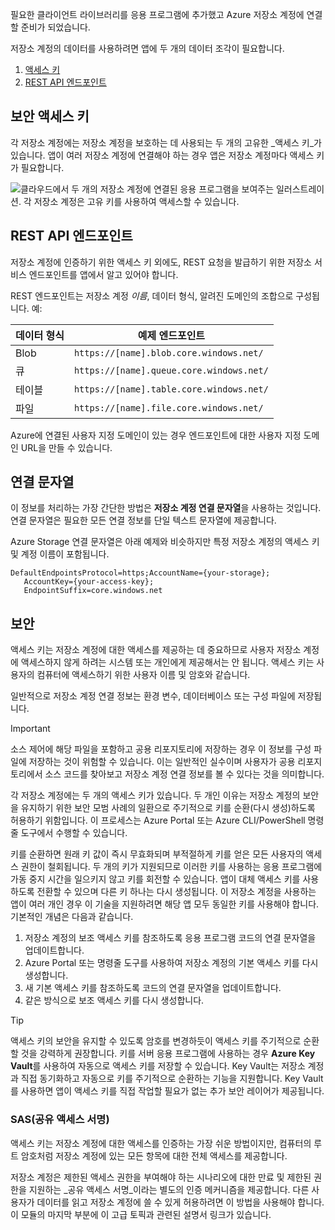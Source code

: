 필요한 클라이언트 라이브러리를 응용 프로그램에 추가했고 Azure 저장소 계정에 연결할 준비가 되었습니다.

저장소 계정의 데이터를 사용하려면 앱에 두 개의 데이터 조각이 필요합니다.

1. [액세스 키](#access-key)
1. [REST API 엔드포인트](#rest-endpoint)

<a name="access-key"></a>

## <a name="security-access-keys"></a>보안 액세스 키

각 저장소 계정에는 저장소 계정을 보호하는 데 사용되는 두 개의 고유한 _액세스 키_가 있습니다. 앱이 여러 저장소 계정에 연결해야 하는 경우 앱은 저장소 계정마다 액세스 키가 필요합니다.

![클라우드에서 두 개의 저장소 계정에 연결된 응용 프로그램을 보여주는 일러스트레이션. 각 저장소 계정은 고유 키를 사용하여 액세스할 수 있습니다.](..\media\6-multiple-accounts.png)

<a name="rest-endpoint"></a>

## <a name="rest-api-endpoint"></a>REST API 엔드포인트

저장소 계정에 인증하기 위한 액세스 키 외에도, REST 요청을 발급하기 위한 저장소 서비스 엔드포인트를 앱에서 알고 있어야 합니다. 

REST 엔드포인트는 저장소 계정 _이름_, 데이터 형식, 알려진 도메인의 조합으로 구성됩니다. 예:

| 데이터 형식 | 예제 엔드포인트 |
|-----------|------------------|
| Blob     | `https://[name].blob.core.windows.net/` |
| 큐    | `https://[name].queue.core.windows.net/` |
| 테이블     | `https://[name].table.core.windows.net/` |
| 파일     | `https://[name].file.core.windows.net/` |

Azure에 연결된 사용자 지정 도메인이 있는 경우 엔드포인트에 대한 사용자 지정 도메인 URL을 만들 수 있습니다.

## <a name="connection-strings"></a>연결 문자열

이 정보를 처리하는 가장 간단한 방법은 **저장소 계정 연결 문자열**을 사용하는 것입니다. 연결 문자열은 필요한 모든 연결 정보를 단일 텍스트 문자열에 제공합니다.

Azure Storage 연결 문자열은 아래 예제와 비슷하지만 특정 저장소 계정의 액세스 키 및 계정 이름이 포함됩니다.

```
DefaultEndpointsProtocol=https;AccountName={your-storage};
   AccountKey={your-access-key};
   EndpointSuffix=core.windows.net
```

## <a name="security"></a>보안

액세스 키는 저장소 계정에 대한 액세스를 제공하는 데 중요하므로 사용자 저장소 계정에 액세스하지 않게 하려는 시스템 또는 개인에게 제공해서는 안 됩니다. 액세스 키는 사용자의 컴퓨터에 액세스하기 위한 사용자 이름 및 암호와 같습니다.

일반적으로 저장소 계정 연결 정보는 환경 변수, 데이터베이스 또는 구성 파일에 저장됩니다.

> [!IMPORTANT]
> 소스 제어에 해당 파일을 포함하고 공용 리포지토리에 저장하는 경우 이 정보를 구성 파일에 저장하는 것이 위험할 수 있습니다. 이는 일반적인 실수이며 사용자가 공용 리포지토리에서 소스 코드를 찾아보고 저장소 계정 연결 정보를 볼 수 있다는 것을 의미합니다.

각 저장소 계정에는 두 개의 액세스 키가 있습니다. 두 개인 이유는 저장소 계정의 보안을 유지하기 위한 보안 모범 사례의 일환으로 주기적으로 키를 순환(다시 생성)하도록 허용하기 위함입니다. 이 프로세스는 Azure Portal 또는 Azure CLI/PowerShell 명령줄 도구에서 수행할 수 있습니다.

키를 순환하면 원래 키 값이 즉시 무효화되며 부적절하게 키를 얻은 모든 사용자의 액세스 권한이 철회됩니다. 두 개의 키가 지원되므로 이러한 키를 사용하는 응용 프로그램에 가동 중지 시간을 일으키지 않고 키를 회전할 수 있습니다. 앱이 대체 액세스 키를 사용하도록 전환할 수 있으며 다른 키 하나는 다시 생성됩니다. 이 저장소 계정을 사용하는 앱이 여러 개인 경우 이 기술을 지원하려면 해당 앱 모두 동일한 키를 사용해야 합니다. 기본적인 개념은 다음과 같습니다.

1. 저장소 계정의 보조 액세스 키를 참조하도록 응용 프로그램 코드의 연결 문자열을 업데이트합니다.
2. Azure Portal 또는 명령줄 도구를 사용하여 저장소 계정의 기본 액세스 키를 다시 생성합니다.
3. 새 기본 액세스 키를 참조하도록 코드의 연결 문자열을 업데이트합니다.
4. 같은 방식으로 보조 액세스 키를 다시 생성합니다.

> [!TIP]
> 액세스 키의 보안을 유지할 수 있도록 암호를 변경하듯이 액세스 키를 주기적으로 순환할 것을 강력하게 권장합니다. 키를 서버 응용 프로그램에 사용하는 경우 **Azure Key Vault**를 사용하여 자동으로 액세스 키를 저장할 수 있습니다. Key Vault는 저장소 계정과 직접 동기화하고 자동으로 키를 주기적으로 순환하는 기능을 지원합니다. Key Vault를 사용하면 앱이 액세스 키를 직접 작업할 필요가 없는 추가 보안 레이어가 제공됩니다.

### <a name="shared-access-signatures-sas"></a>SAS(공유 액세스 서명)

액세스 키는 저장소 계정에 대한 액세스를 인증하는 가장 쉬운 방법이지만, 컴퓨터의 루트 암호처럼 저장소 계정에 있는 모든 항목에 대한 전체 액세스를 제공합니다. 

저장소 계정은 제한된 액세스 권한을 부여해야 하는 시나리오에 대한 만료 및 제한된 권한을 지원하는 _공유 액세스 서명_이라는 별도의 인증 메커니즘을 제공합니다. 다른 사용자가 데이터를 읽고 저장소 계정에 쓸 수 있게 허용하려면 이 방법을 사용해야 합니다. 이 모듈의 마지막 부분에 이 고급 토픽과 관련된 설명서 링크가 있습니다.
